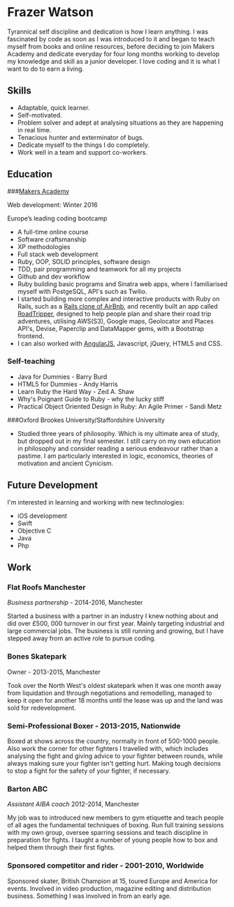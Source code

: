 # Frazer Watson

Tyrannical self discipline and dedication is how I learn anything. I was fascinated by code as soon as I was introduced to it and began to teach myself from books and online resources, before deciding to join Makers Academy and dedicate everyday for four long months working to develop my knowledge and skill as a junior developer. I love coding and it is what I want to do to earn a living.

## Skills

- Adaptable, quick learner. 
- Self-motivated. 
- Problem solver and adept at analysing situations as they are happening in real time. 
- Tenacious hunter and exterminator of bugs. 
- Dedicate myself to the things I do completely. 
- Work well in a team and support co-workers. 

## Education

###[Makers Academy](http://www.makersacademy.com/employers/)

Web development: Winter 2016
  
Europe’s leading coding bootcamp
- A full-time online course
- Software craftsmanship 
- XP methodologies
- Full stack web development
- Ruby, OOP, SOLID principles, software design
- TDD, pair programming and teamwork for all my projects
- Github and dev workflow
- Ruby building basic programs and Sinatra web apps, where I familiarised myself with PostgeSQL, API's such as Twilio.
- I started building more complex and interactive products with Ruby on Rails, such as a [Rails clone of AirBnb](https://github.com/frazerWatson/MakersBnbRails), and recently built an app called [RoadTripper](https://github.com/frazerWatson/road_tripper), designed to help people plan and share their road trip adventures, utilising AWS(S3), Google maps, Geolocator and Places API's, Devise, Paperclip and DataMapper gems, with a Bootstrap frontend. 
- I can also worked with [AngularJS](https://github.com/frazerWatson/github_clone), Javascript, jQuery, HTML5 and CSS.

### Self-teaching

- Java for Dummies - Barry Burd
- HTML5 for Dummies - Andy Harris
- Learn Ruby the Hard Way - Zed A. Shaw
- Why's Poignant Guide to Ruby - why the lucky stiff
- Practical Object Oriented Design in Ruby: An Agile Primer - Sandi Metz

###Oxford Brookes University/Staffordshire University

- Studied three years of philosophy. Which is my ultimate area of study, but dropped out in my final semester.
I still carry on my own education in philosophy and consider reading a serious endeavour rather than a pastime. I am particularly interested in logic, economics, theories of motivation and ancient Cynicism.

## Future Development

I'm interested in learning and working with new technologies:

- iOS development
- Swift
- Objective C
- Java
- Php

## Work

### Flat Roofs Manchester

*Business partnership* - 2014-2016, Manchester

Started a business with a partner in an industry I knew nothing about and did over £500, 000 turnover in our first year. Mainly targeting industrial and large commercial jobs. The business is still running and growing, but I have stepped away from an active role to pursue coding. 

### Bones Skatepark

Owner  - 2013-2015, Manchester

Took over the North West's oldest skatepark when it was one month away from liquidation and through negotiations and remodelling, managed to keep it open for another 18 months until the lease was up and the land was sold for redevelopment.

### Semi-Professional Boxer - 2013-2015, Nationwide

Boxed at shows across the country, normally in front of 500-1000 people. Also work the corner for other fighters I travelled with, which includes analysing the fight and giving advice to your fighter between rounds, while always making sure your fighter isn't getting hurt. Making tough decisions to stop a fight for the safety of your fighter, if necessary.

### Barton ABC

*Assistant AIBA coach* 2012-2014, Manchester

My job was to introduced new members to gym etiquette and teach people of all ages the fundamental techniques of boxing.
Run full training sessions with my own group, oversee sparring sessions and teach discipline in preparation for fights. I taught a number of young people how to box and helped them through their first fights. 

### Sponsored competitor and rider - 2001-2010, Worldwide

Sponsored skater, British Champion at 15, toured Europe and America for events. Involved in video production, magazine editing and distribution business. Something I was involved in from an early age.
